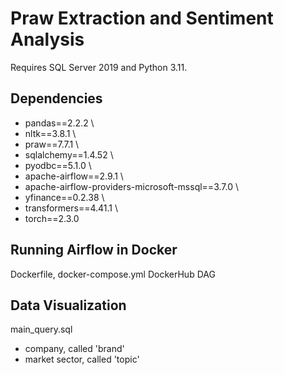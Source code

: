 # Praw Extraction and Sentiment Analysis
Requires SQL Server 2019 and Python 3.11. 

## Dependencies
* pandas==2.2.2 \
* nltk==3.8.1 \
* praw==7.7.1 \
* sqlalchemy==1.4.52 \
* pyodbc==5.1.0 \
* apache-airflow==2.9.1 \
* apache-airflow-providers-microsoft-mssql==3.7.0 \
* yfinance==0.2.38 \
* transformers==4.41.1 \
* torch==2.3.0 

## Running Airflow in Docker
Dockerfile, docker-compose.yml
DockerHub
DAG

## Data Visualization
main_query.sql
- company, called 'brand'
- market sector, called 'topic'
